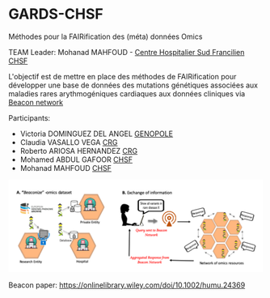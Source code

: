 # GARDS-CHSF
Méthodes pour la FAIRification des (méta) données Omics

TEAM Leader: Mohanad MAHFOUD - [Centre Hospitalier Sud Francilien CHSF](https://www.chsf.fr/)

L'objectif est de mettre en place des méthodes de FAIRification pour développer une base de données des mutations génétiques associées aux maladies rares arythmogéniques cardiaques aux données cliniques via [Beacon network](https://beacon-project.io/)

Participants:
- Victoria DOMINGUEZ DEL ANGEL [GENOPOLE](https://www.genopole.fr/)
- Claudia VASALLO VEGA [CRG](https://www.crg.eu/)
- Roberto ARIOSA HERNANDEZ [CRG](https://www.crg.eu/)
- Mohamed ABDUL GAFOOR [CHSF](https://www.chsf.fr/)
- Mohanad MAHFOUD [CHSF](https://www.chsf.fr/)

![BEACON](https://github.com/D4GEN-Genopole/GARDS-CHSF/blob/main/figures/Beaconizing_hospital.png)


Beacon paper: https://onlinelibrary.wiley.com/doi/10.1002/humu.24369
